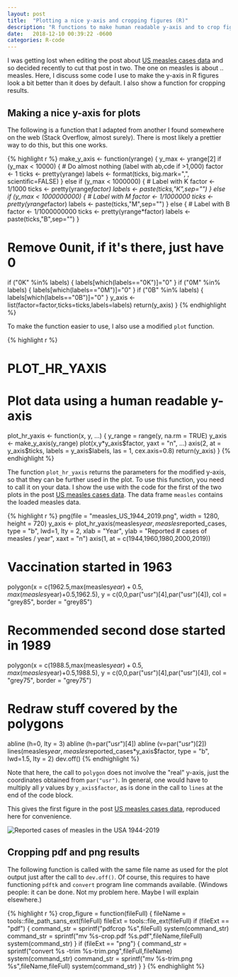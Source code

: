 ```yaml
---
layout: post
title:  "Plotting a nice y-axis and cropping figures (R)"
description: "R functions to make human readable y-axis and to crop figures."
date:   2018-12-10 00:39:22 -0600
categories: R-code
---
```


I was getting lost when editing the post about [US measles cases data](https://julien-arino.github.io/2018/US-measles-cases) and so decided recently to cut that post in two. The one on measles is about .. measles. Here, I discuss some code I use to make the y-axis in R figures look a bit better than it does by default. I also show a function for cropping results.

## Making a nice y-axis for plots

The following is a function that I adapted from another I found somewhere on the web (Stack Overflow, almost surely). There is most likely a prettier way to do this, but this one works.

{% highlight r %}
make_y_axis <- function(yrange) {
  y_max <- yrange[2]
  if (y_max < 10000) {
    # Do almost nothing (label with ab,cde if >1,000)
    factor <- 1
    ticks <- pretty(yrange)
    labels <- format(ticks, big.mark=",", scientific=FALSE)
  } else if (y_max < 1000000) {
    # Label with K
    factor <- 1/1000
    ticks <- pretty(yrange*factor)
    labels <- paste(ticks,"K",sep="")
  } else if (y_max < 1000000000) {
    # Label with M
    factor <- 1/1000000
    ticks <- pretty(yrange*factor)
    labels <- paste(ticks,"M",sep="")
  } else {
    # Label with B
    factor <- 1/1000000000
    ticks <- pretty(yrange*factor)
    labels <- paste(ticks,"B",sep="")
  }
  # Remove 0unit, if it's there, just have 0
  if ("0K" %in% labels) {
    labels[which(labels=="0K")]="0"
  }
  if ("0M" %in% labels) {
    labels[which(labels=="0M")]="0"
  }
  if ("0B" %in% labels) {
    labels[which(labels=="0B")]="0"
  }
  y_axis <- list(factor=factor,ticks=ticks,labels=labels)
  return(y_axis)
}
{% endhighlight %}

To make the function easier to use, I also use a modified `plot` function. 

{% highlight r %}
# PLOT_HR_YAXIS
#
# Plot data using a human readable y-axis
plot_hr_yaxis <- function(x, y, ...) {
  y_range = range(y, na.rm = TRUE)
  y_axis <- make_y_axis(y_range)
  plot(x,y*y_axis$factor,
       yaxt = "n", ...)
  axis(2, at = y_axis$ticks,
       labels = y_axis$labels,
       las = 1, cex.axis=0.8)
  return(y_axis)
}
{% endhighlight %}

The function `plot_hr_yaxis` returns the parameters for the modified y-axis, so that they can be further used in the plot. To use this function, you need to call it on your data. I show the use with the code for the first of the two plots in the post [US measles cases data](https://julien-arino.github.io/2018/US-measles-cases). The data frame `measles` contains the loaded measles data.

{% highlight r %}
png(file = "measles_US_1944_2019.png",
    width = 1280, height = 720)
y_axis <- plot_hr_yaxis(measles$year, measles$reported_cases,
                        type = "b", lwd=1, lty = 2,
                        xlab = "Year",
                        ylab = "Reported # cases of measles / year",
                        xaxt = "n")
axis(1, at = c(1944,1960,1980,2000,2019))
# Vaccination started in 1963
polygon(x = c(1962.5,max(measles$year)+0.5,max(measles$year)+0.5,1962.5),
        y = c(0,0,par("usr")[4],par("usr")[4]),
        col = "grey85", border = "grey85")
# Recommended second dose started in 1989
polygon(x = c(1988.5,max(measles$year)+0.5,max(measles$year)+0.5,1988.5),
        y = c(0,0,par("usr")[4],par("usr")[4]),
        col = "grey75", border = "grey75")
# Redraw stuff covered by the polygons
abline (h=0, lty = 3)
abline (h=par("usr")[4])
abline (v=par("usr")[2])
lines(measles$year, measles$reported_cases*y_axis$factor,
      type = "b", lwd=1.5, lty = 2)
dev.off()
{% endhighlight %}

Note that here, the call to `polygon` does not involve the "real" y-axis, just the coordinates obtained from `par("usr")`. In general, one would have to multiply all $y$ values by `y_axis$factor`, as is done in the call to `lines` at the end of the code block.

This gives the first figure in the post [US measles cases data](https://julien-arino.github.io/2018/US-measles-cases), reproduced here for convenience.

![Reported cases of measles in the USA 1944-2019](/assets_pics/measles_US_1944_2019.png)


## Cropping pdf and png results

The following function is called with the same file name as used for the plot output just after the call to `dev.off()`. Of course, this requires to have functioning `pdftk` and `convert` program line commands available. (Windows people: it can be done. Not my problem here. Maybe I will explain elsewhere.)

{% highlight r %}
crop_figure = function(fileFull) {
  fileName = tools::file_path_sans_ext(fileFull)
  fileExt = tools::file_ext(fileFull)
  if (fileExt == "pdf") {
    command_str = sprintf("pdfcrop %s",fileFull)
    system(command_str)
    command_str = sprintf("mv %s-crop.pdf %s.pdf",fileName,fileFull)
    system(command_str)
  }
  if (fileExt == "png") {
    command_str = sprintf("convert %s -trim %s-trim.png",fileFull,fileName)
    system(command_str)
    command_str = sprintf("mv %s-trim.png %s",fileName,fileFull)
    system(command_str)
  }
}
{% endhighlight %}
